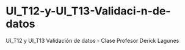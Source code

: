 # UI_T12-y-UI_T13-Validaci-n-de-datos
UI_T12 y UI_T13 Validación de datos - Clase Profesor Derick Lagunes
